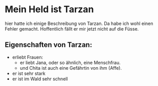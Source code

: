 # Mein Held ist Tarzan
hier hatte ich einige Beschreibung von Tarzan. Da habe ich wohl einen Fehler gemacht. Hoffentlich fällt er mir jetzt nicht auf die Füsse.
## Eigenschaften von Tarzan:
* erliebt Frauen:
  * er liebt Jana, oder so ähnlich, eine Menschfrau.
  * und Chita ist auch eine Gefährtin von ihm (Affe).
* er ist sehr stark
* er ist im Wald sehr schnell
